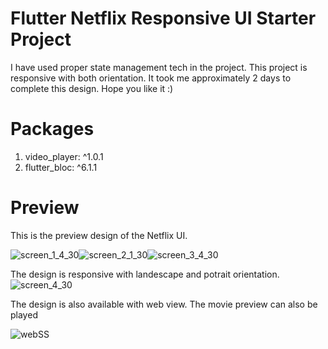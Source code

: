 # Flutter Netflix Responsive UI Starter Project
I have used proper state management tech in the project. This project is responsive with both orientation. It took me approximately 2 days to complete this design. 
Hope you like it :)

# Packages
 1.  video_player: ^1.0.1
 2.  flutter_bloc: ^6.1.1

# Preview
This is the preview design of the Netflix UI.

![screen_1_4_30](https://user-images.githubusercontent.com/52609580/117596447-d561dc00-b15c-11eb-8aa0-0543e7410274.png)![screen_2_1_30](https://user-images.githubusercontent.com/52609580/117596481-e7dc1580-b15c-11eb-800a-2c3dab36a467.png)![screen_3_4_30](https://user-images.githubusercontent.com/52609580/117596499-f4606e00-b15c-11eb-999d-364e0cf333bf.png)

The design is responsive with landescape and potrait orientation.
![screen_4_30](https://user-images.githubusercontent.com/52609580/117596559-0a6e2e80-b15d-11eb-8968-1b8ea0916629.png)


The design is also available with web view. The movie preview can also be played

![webSS](https://user-images.githubusercontent.com/52609580/117593748-e9eea600-b155-11eb-81f3-b36dc4614122.PNG)
